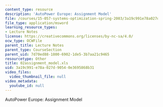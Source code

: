 ```yaml
---
content_type: resource
description: 'AutoPower Europe: Assignment Model'
file: /courses/15-057-systems-optimization-spring-2003/3a19c991e78a027d90540e3695868b31_02assignment_model.xls
file_type: application/msword
learning_resource_types:
- Lecture Notes
license: https://creativecommons.org/licenses/by-nc-sa/4.0/
ocw_type: OCWFile
parent_title: Lecture Notes
parent_type: CourseSection
parent_uid: 7d70ed88-1800-6902-1de5-3b7aa21c9465
resourcetype: Other
title: 02assignment_model.xls
uid: 3a19c991-e78a-027d-9054-0e3695868b31
video_files:
  video_thumbnail_file: null
video_metadata:
  youtube_id: null
---
```

AutoPower Europe: Assignment Model